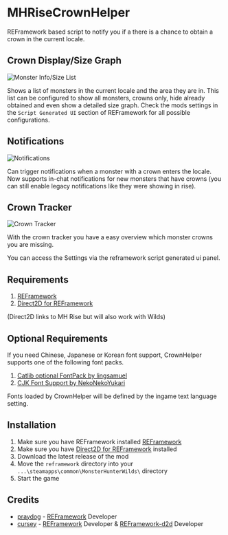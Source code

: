 # MHRiseCrownHelper
REFramework based script to notify you if a there is a chance to obtain a crown in the current locale.

## Crown Display/Size Graph
![Monster Info/Size List](https://github.com/user-attachments/assets/7f43523a-3359-4e42-9b05-af2fe55663b0)

Shows a list of monsters in the current locale and the area they are in. This list can be configured to show all monsters, crowns only, hide already obtained and even show a detailed size graph.
Check the mods settings in the `Script Generated UI` section of REFramework for all possible configurations.

## Notifications
![Notifications](https://github.com/user-attachments/assets/416bc073-4983-4b57-8639-05c683f82ba9)

Can trigger notifications when a monster with a crown enters the locale. Now supports in-chat notifications for new monsters that have crowns (you can still enable legacy notifications like they were showing in rise).

## Crown Tracker
![Crown Tracker](https://github.com/user-attachments/assets/6c18b88e-110e-4778-a368-fa0950b3e27c)

With the crown tracker you have a easy overview which monster crowns you are missing.

You can access the Settings via the reframework script generated ui panel.

## Requirements
1. [REFramework](https://www.nexusmods.com/monsterhunterwilds/mods/93)
2. [Direct2D for REFramework](https://www.nexusmods.com/monsterhunterrise/mods/134)

(Direct2D links to MH Rise but will also work with Wilds)

## Optional Requirements
If you need Chinese, Japanese or Korean font support, CrownHelper supports one of the following font packs.
1. [Catlib optional FontPack by lingsamuel](https://www.nexusmods.com/monsterhunterwilds/mods/65?tab=files)
2. [CJK Font Support by NekoNekoYukari](https://www.nexusmods.com/monsterhunterwilds/mods/159?tab=files)

Fonts loaded by CrownHelper will be defined by the ingame text language setting.

## Installation
1. Make sure you have REFramework installed [REFramework](https://github.com/praydog/REFramework)
2. Make sure you have [Direct2D for REFramework](https://www.nexusmods.com/monsterhunterrise/mods/134) installed
3. Download the latest release of the mod
4. Move the `reframework` directory into your `...\steamapps\common\MonsterHunterWilds\` directory
5. Start the game

## Credits
- [praydog](https://github.com/praydog) - [REFramework](https://github.com/praydog/REFramework) Developer
- [cursey](https://github.com/cursey/) - [REFramework](https://github.com/praydog/REFramework) Developer & [REFramework-d2d](https://github.com/cursey/reframework-d2d) Developer
